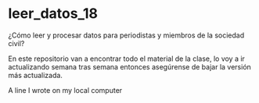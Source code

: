 # leer_datos_18
¿Cómo leer y procesar datos para periodistas y miembros de la sociedad civil?

En este repositorio van a encontrar todo el material de la clase, lo voy a ir actualizando semana tras semana entonces asegúrense de bajar la versión más actualizada. 




A line I wrote on my local computer
